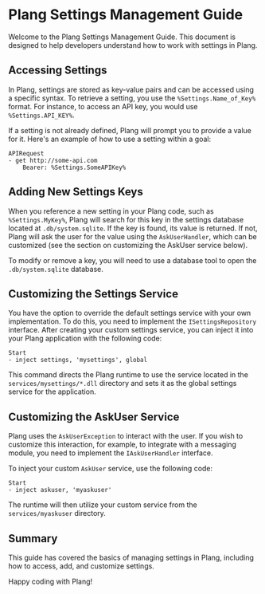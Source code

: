 # Plang Settings Management Guide

Welcome to the Plang Settings Management Guide. This document is designed to help developers understand how to work with settings in Plang.

## Accessing Settings

In Plang, settings are stored as key-value pairs and can be accessed using a specific syntax. To retrieve a setting, you use the `%Settings.Name_of_Key%` format. For instance, to access an API key, you would use `%Settings.API_KEY%`.

If a setting is not already defined, Plang will prompt you to provide a value for it. Here's an example of how to use a setting within a goal:

```plang
APIRequest
- get http://some-api.com
    Bearer: %Settings.SomeAPIKey%
```

## Adding New Settings Keys

When you reference a new setting in your Plang code, such as `%Settings.MyKey%`, Plang will search for this key in the settings database located at `.db/system.sqlite`. If the key is found, its value is returned. If not, Plang will ask the user for the value using the `AskUserHandler`, which can be customized (see the section on customizing the AskUser service below).

To modify or remove a key, you will need to use a database tool to open the `.db/system.sqlite` database.

## Customizing the Settings Service

You have the option to override the default settings service with your own implementation. To do this, you need to implement the `ISettingsRepository` interface. After creating your custom settings service, you can inject it into your Plang application with the following code:

```plang
Start
- inject settings, 'mysettings', global
```

This command directs the Plang runtime to use the service located in the `services/mysettings/*.dll` directory and sets it as the global settings service for the application.

## Customizing the AskUser Service

Plang uses the `AskUserException` to interact with the user. If you wish to customize this interaction, for example, to integrate with a messaging module, you need to implement the `IAskUserHandler` interface.

To inject your custom `AskUser` service, use the following code:

```plang
Start
- inject askuser, 'myaskuser'
```

The runtime will then utilize your custom service from the `services/myaskuser` directory.

## Summary

This guide has covered the basics of managing settings in Plang, including how to access, add, and customize settings. 

Happy coding with Plang!